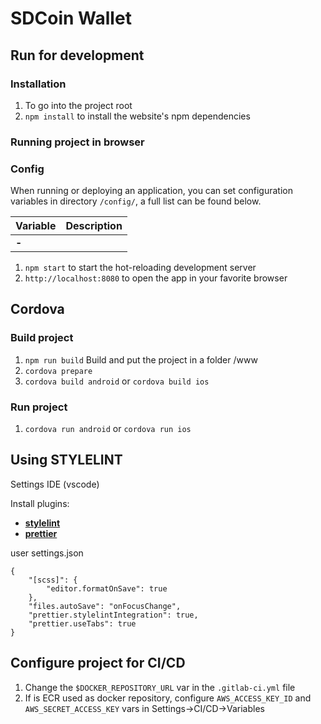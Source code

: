 # SDCoin Wallet

## Run for development

### Installation

1. To go into the project root
2. `npm install` to install the website's npm dependencies

### Running project in browser

### Config

When running or deploying an application, you can set configuration variables in directory `/config/`, a full list can be found below.

| Variable                     | Description                                                                                                                                 |
| ---------------------------- | ------------------------------------------------------------------------------------------------------------------------------------------- |
| **-**                        |                                                                                                                                             |

1. `npm start` to start the hot-reloading development server
2. `http://localhost:8080` to open the app in your favorite browser

## Cordova

### Build project

1. `npm run build` Build and put the project in a folder /www
2. `cordova prepare`
3. `cordova build android` or `cordova build ios`

### Run project
1. `cordova run android` or `cordova run ios`

## Using STYLELINT

Settings IDE (vscode) 

Install plugins:

- **[stylelint](https://marketplace.visualstudio.com/items?itemName=shinnn.stylelint)**
- **[prettier](https://marketplace.visualstudio.com/items?itemName=esbenp.prettier-vscode)**

user settings.json

    {
    	"[scss]": {
    		"editor.formatOnSave": true
    	},
    	"files.autoSave": "onFocusChange",
    	"prettier.stylelintIntegration": true,
    	"prettier.useTabs": true
    }
## Configure project for CI/CD

1. Change the `$DOCKER_REPOSITORY_URL` var in the `.gitlab-ci.yml` file
2. If is ECR used as docker repository, configure `AWS_ACCESS_KEY_ID` and `AWS_SECRET_ACCESS_KEY` vars in Settings->CI/CD->Variables
